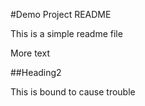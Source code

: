 #Demo Project README

This is a simple readme file

More text

##Heading2

This is bound to cause trouble